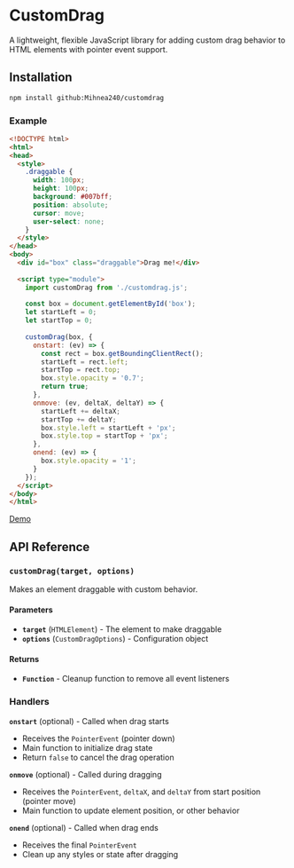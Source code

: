 # CustomDrag

A lightweight, flexible JavaScript library for adding custom drag behavior to HTML elements with pointer event support.

## Installation

```bash
npm install github:Mihnea240/customdrag
```

### Example

```html
<!DOCTYPE html>
<html>
<head>
  <style>
    .draggable {
      width: 100px;
      height: 100px;
      background: #007bff;
      position: absolute;
      cursor: move;
      user-select: none;
    }
  </style>
</head>
<body>
  <div id="box" class="draggable">Drag me!</div>
  
  <script type="module">
    import customDrag from './customdrag.js';
    
    const box = document.getElementById('box');
    let startLeft = 0;
    let startTop = 0;
    
    customDrag(box, {
      onstart: (ev) => {
        const rect = box.getBoundingClientRect();
        startLeft = rect.left;
        startTop = rect.top;
        box.style.opacity = '0.7';
        return true;
      },
      onmove: (ev, deltaX, deltaY) => {
		startLeft += deltaX;
		startTop += deltaY;
        box.style.left = startLeft + 'px';
        box.style.top = startTop + 'px';
      },
      onend: (ev) => {
        box.style.opacity = '1';
      }
    });
  </script>
</body>
</html>
```
[Demo](https://mihnea240.github.io/customdrag/)

## API Reference

### `customDrag(target, options)`

Makes an element draggable with custom behavior.

#### Parameters

- **`target`** (`HTMLElement`) - The element to make draggable
- **`options`** (`CustomDragOptions`) - Configuration object

#### Returns

- **`Function`** - Cleanup function to remove all event listeners

### Handlers

**`onstart`** (optional) - Called when drag starts
  - Receives the `PointerEvent` (pointer down)
  - Main function to initialize drag state
  - Return `false` to cancel the drag operation

**`onmove`** (optional) - Called during dragging
  - Receives the `PointerEvent`, `deltaX`, and `deltaY` from start position (pointer move)
  - Main function to update element position, or other behavior

**`onend`** (optional) - Called when drag ends
  - Receives the final `PointerEvent`
  - Clean up any styles or state after dragging